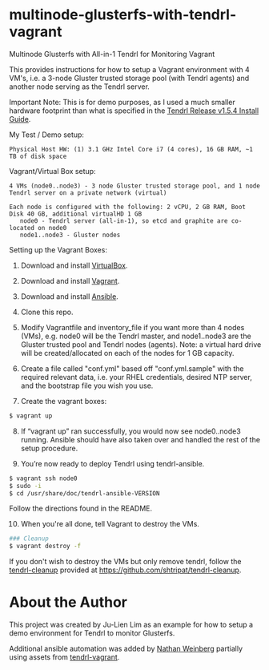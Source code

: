 # multinode-glusterfs-with-tendrl-vagrant
Multinode Glusterfs with All-in-1 Tendrl for Monitoring Vagrant 

This provides instructions for how to setup a Vagrant environment with 4 VM's, i.e. a 3-node Gluster trusted storage pool (with Tendrl agents) and another node serving as the Tendrl server.  

Important Note: This is for demo purposes, as I used a much smaller hardware footprint than what is specified in the [Tendrl Release v1.5.4 Install Guide](https://github.com/Tendrl/documentation/wiki/Tendrl-release-v1.5.4-(install-guide)).

My Test / Demo setup:

``` Physical host
Physical Host HW: (1) 3.1 GHz Intel Core i7 (4 cores), 16 GB RAM, ~1 TB of disk space
```

Vagrant/Virtual Box setup:

``` VM setup
4 VMs (node0..node3) - 3 node Gluster trusted storage pool, and 1 node Tendrl server on a private network (virtual)
      
Each node is configured with the following: 2 vCPU, 2 GB RAM, Boot Disk 40 GB, additional virtualHD 1 GB
   node0 - Tendrl server (all-in-1), so etcd and graphite are co-located on node0
   node1..node3 - Gluster nodes
```

Setting up the Vagrant Boxes:

1. Download and install [VirtualBox](https://www.virtualbox.org/wiki/Downloads).

2. Download and install [Vagrant](http://www.vagrantup.com/downloads.html).

3. Download and install [Ansible](https://github.com/ansible/ansible).

4. Clone this repo.

5. Modify Vagrantfile and inventory_file if you want more than 4 nodes (VMs), e.g. node0 will be the Tendrl master, and node1..node3 are the Gluster trusted pool and Tendrl nodes (agents).  Note: a virtual hard drive will be created/allocated on each of the nodes for 1 GB capacity.

6. Create a file called "conf.yml" based off "conf.yml.sample" with the required relevant data, i.e. your RHEL credentials, desired NTP server, and the bootstrap file you wish you use.

7. Create the vagrant boxes:
```bash
$ vagrant up
```

8. If “vagrant up” ran successfully, you would now see node0..node3 running. Ansible should have also taken over and handled the rest of the setup procedure.

9. You’re now ready to deploy Tendrl using tendrl-ansible.

```bash
$ vagrant ssh node0
$ sudo -i
$ cd /usr/share/doc/tendrl-ansible-VERSION
```
Follow the directions found in the README.

10. When you're all done, tell Vagrant to destroy the VMs.

```bash
### Cleanup
$ vagrant destroy -f
```

If you don't wish to destroy the VMs but only remove tendrl, follow the [tendrl-cleanup](https://github.com/shtripat/tendrl-cleanup) provided at https://github.com/shtripat/tendrl-cleanup.


# About the Author
This project was created by Ju-Lien Lim as an example for how to setup a demo environment for Tendrl to monitor Glusterfs.

Additional ansible automation was added by [Nathan Weinberg](https://github.com/nathan-weinberg) partially using assets from [tendrl-vagrant](https://github.com/Tendrl/tendrl-vagrant).
